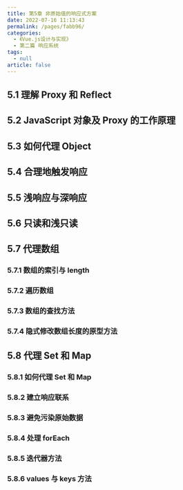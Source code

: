 ```yaml
---
title: 第5章 非原始值的响应式方案
date: 2022-07-16 11:13:43
permalink: /pages/fabb96/
categories: 
  - 《Vue.js设计与实现》
  - 第二篇 响应系统
tags: 
  - null
article: false
---
```


## 5.1 理解 Proxy 和 Reflect

## 5.2 JavaScript 对象及 Proxy 的工作原理

## 5.3 如何代理 Object

## 5.4 合理地触发响应

## 5.5 浅响应与深响应

## 5.6 只读和浅只读

## 5.7 代理数组

### 5.7.1 数组的索引与 length

### 5.7.2 遍历数组

### 5.7.3 数组的查找方法

### 5.7.4 隐式修改数组长度的原型方法

## 5.8 代理 Set 和 Map

### 5.8.1 如何代理 Set 和 Map

### 5.8.2 建立响应联系

### 5.8.3 避免污染原始数据

### 5.8.4 处理 forEach

### 5.8.5 迭代器方法

### 5.8.6 values 与 keys 方法
